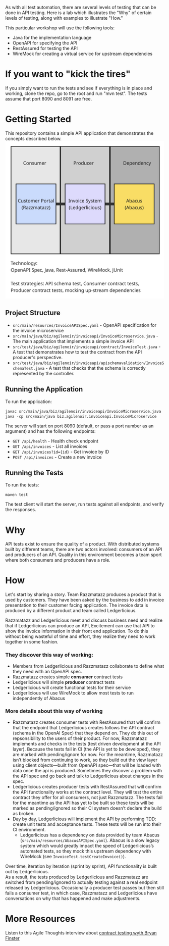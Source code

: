 As with all test automation, there are several levels of testing that can be done in API testing.
Here is a lab which illustrates the "Why" of certain levels of testing, along with examples to 
illustrate "How."

This particular workshop will use the following tools:
* Java for the implementation language
* OpenAPI for specifying the API
* RestAssured for testing the API
* WireMock for creating a virtual service for upstream dependencies

# If you want to "kick the tires"
If you simply want to run the tests and see if everything is in place and working, clone the repo, go to the root and run "mvn test".
The tests assume that port 8090 and 8091 are free.

# Getting Started
This repository contains a simple API application that demonstrates the concepts described below.
![architecture diagram showing the three layers: consumer, producer, and dependency.](architecture.png "Architecture")

## Project Structure
- `src/main/resources/InvoiceAPISpec.yaml` - OpenAPI specification for the invoice microservice
- `src/main/java/biz/agilenoir/invoiceapi/InvoiceMicroservice.java` - The main application that implements a simple invoice API
- `src/test/java/biz/agilenoir/invoiceapi/contract/InvoiceTest.java` - A test that demonstrates how to test the 
contract from the API producer's perspective.
- `src/test/java/biz/agilenoir/invoiceapi/apischemavalidation/InvoiceSchemaTest.java` - A test that checks that the 
schema is correctly represented by the controller.

## Running the Application
To run the application:
```
javac src/main/java/biz/agilenoir/invoiceapi/InvoiceMicroservice.java
java -cp src/main/java biz.agilenoir.invoiceapi.InvoiceMicroservice
```

The server will start on port 8090 (default, or pass a port number as an argument) and has the following endpoints:
- `GET /api/health` - Health check endpoint
- `GET /api/invoices` - List all invoices
- `GET /api/invoices?id={id}` - Get invoice by ID
- `POST /api/invoices` - Create a new invoice

## Running the Tests
To run the tests:
```
maven test
```

The test client will start the server, run tests against all endpoints, and verify the responses.

# Why
API tests exist to ensure the quality of a product. With distributed systems built by 
different teams, there are two actors involved: consumers of an API and producers of an API.
Quality in this environment becomes a team sport where both consumers and producers have a role.

# How
Let's start by sharing a story. Team Razzmatazz produces a product that is used by customers.
They have been asked by the business to add in invoice presentation to their customer facing application. 
The invoice data is produced by a different product and team called Ledgerlicious.

Razzmatazz and Ledgerlicious meet and discuss business need and realize that if Ledgerlicious can produce an API, Excitement
can use that API to show the invoice information in their front end application. To do this without 
being wasteful of time and effort, they realize they need to work together in some fashion.

### They discover this way of working:
* Members from Ledgerlicious and Razzmatazz collaborate to define what they need with an OpenAPI spec.
* Razzmatazz creates simple **consumer** contract tests
* Ledgerlicious will simple **producer** contract tests 
* Ledgerlicious will create functional tests for their service
* Ledgerlicious will use WireMock to allow most tests to run independently of Abacus

### More details about this way of working
- Razzmatazz creates consumer tests with RestAssured that will confirm that the endpoint that Ledgerlicious creates 
follows the API contract (schema in the OpenAI Spec) that they depend on. They do this out of repsonsibility to the 
users of their product. For now, Razzmatazz implements and checks in the tests (test driven development at the 
API layer). Because the tests fail in CI (the API is yet to be developed), they are marked with pending/ignore for now.
For the meantime, Razzmatazz isn’t blocked from continuing to work, so they build out the view layer using client 
objects—built from OpenAPI spec—that will be loaded with data once the api is produced. Sometimes they discover a
problem with the API spec and go back and talk to Ledgerlicious about changes in the spec.
- Ledgerlicious creates producer tests with RestAssured that will confirm the API functionality works at the contract level.
They will test the entire contract they offer for all consumers, not just Razzmatazz. 
The tests fail for the meantime as the API has yet to be built so these tests will be marked as pending/ignored so 
their CI system doesn’t declare the build as broken.
- Day by day, Ledgerlicious will implement the API by performing TDD: create unit tests and acceptance tests. These
tests will be run into their CI environment.
  - Ledgerlicious has a dependency on data provided by team Abacus (`src/main/resources/AbacusAPISpec.yaml`). 
  Abacus is a slow legacy system which would greatly impact the speed of Ledgerlicious’s automated tests, 
  so they mock this upstream dependency with WireMock (see `InvoiceTest.testCreateInvoice()`).

Over time, iteration by iteration (sprint by sprint), API functionality is built out by Ledgerlicious.  
As a result, the tests produced by Ledgerlicious and Razzmatazz are switched from pending/ignored to actually testing 
against a real endpoint released by Ledgerlicious. Occasionally a producer test passes but then still fails a 
consumer test, in which case, Razzmatazz and Ledgerlicious have conversations on why that has happened and 
make adjustments.

# More Resources
Listen to this Agile Thoughts interview about [contract testing wyth Bryan Finster](https://agilenoir.biz/en/agilethoughts/contract-testing-your-apis-with-bryan-finster/)
